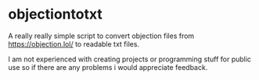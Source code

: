 # objectiontotxt
A really really simple script to convert objection files from https://objection.lol/ to readable txt files.

I am not experienced with creating projects or programming stuff for public use so if there are any problems i would appreciate feedback.
